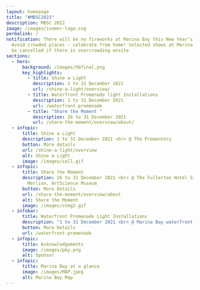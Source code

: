 ```yaml
---
layout: homepage
title: "#MBSC2023"
description: MBSC 2022
image: /images/isomer-logo.svg
permalink: /
notification: There will be no fireworks at Marina Bay this New Year’s Eve.
  Avoid crowded places - celebrate from home! Selected shows at Marina Bay may
  be cancelled if there is overcrowding onsite
sections:
  - hero:
      background: /images/hbfinal.png
      key_highlights:
        - title: Shine a Light
          description: 1 to 31 December 2021
          url: /shine-a-light/overview/
        - title: Waterfront Promenade light Installations
          description: 1 to 31 December 2021
          url: /waterfront-promenade
        - title: "Share the Moment "
          description: 26 to 31 December 2021
          url: /share-the-moment/overview/about/
  - infopic:
      title: Shine a Light
      description: 1 to 31 December 2021 <br> @ The Promontory
      button: More details
      url: /shine-a-light/overview
      alt: Shine a Light
      image: /images/sall.gif
  - infopic:
      title: Share the Moment
      description: 26 to 31 December 2021 <br> @ The Fullerton Hotel Singapore,
        Merlion, ArtScience Museum
      button: More Details
      url: /share-the-moment/overview/about
      alt: Share the Moment
      image: /images/stmg2.gif
  - infobar:
      title: Waterfront Promenade Light Installations
      description: "1 to 31 December 2021 <br> @ Marina Bay waterfront promenade "
      button: More Details
      url: /waterfront-promenade
  - infopic:
      title: Acknowledgements
      image: /images/pby.png
      alt: Sponsor
  - infopic:
      title: Marina Bay at a glance
      image: /images/MAP.jpeg
      alt: Marina Bay Map
---
```




